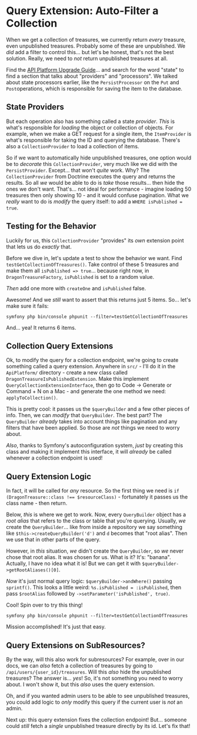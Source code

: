 # Query Extension: Auto-Filter a Collection

When we get a collection of treasures, we currently return *every*
treasure, even unpublished treasures. Probably some of these are unpublished.
We *did* add a filter to control this... but let's be honest, that's not the best
solution. Really, we need to *not* return unpublished treasures at all.

Find the [API Platform Upgrade Guide](https://api-platform.com/docs/core/upgrade-guide/#api-platform-2730)...
and search for the word "state" to find a section that talks about "providers" and
"processors". We talked about state processors earlier, like the `PersistProcessor`
on the `Put` and `Post`operations, which is responsible for saving the item to the
database.

## State Providers

But each operation also has something called a state *provider*. *This* is what's
responsible for *loading* the object or collection of objects. For example, when
we make a GET request for a single item, the `ItemProvider` is what's responsible
for taking the ID and querying the database. There's also a `CollectionProvider`
to load a collection of items.

So if we want to automatically hide unpublished treasures, one option would be to
*decorate* this `CollectionProvider`, very much like we did with the `PersistProvider`.
Except... that won't *quite* work. Why? The `CollectionProvider` from Doctrine executes
the query and returns the results. So all *we* would be able to do is *take* those
results... then hide the ones we don't want. That's... not ideal for performance -
imagine loading 50 treasures then only showing 10 - and it would confuse pagination.
What we *really* want to do is *modify* the query itself: to add a
`WHERE isPublished = true`.

## Testing for the Behavior

Luckily for us, this `CollectionProvider` "provides" its *own* extension point that
lets us do *exactly* that.

Before we dive in, let's update a test to show the behavior we want. Find
`testGetCollectionOfTreasures()`. Take control of these 5 treasures and
make them all `isPublished => true`... because right now, in `DragonTreasureFactory`,
`isPublished` is set to a random value.

*Then* add one more with `createOne` and `isPublished` false.

Awesome! And we *still* want to assert that this returns just 5 items. So...
let's make sure it fails:

```terminal
symfony php bin/console phpunit --filter=testGetCollectionOfTreasures
```

And... yea! It returns 6 items.

## Collection Query Extensions

Ok, to modify the query for a collection endpoint, we're going to create something
called a query extension. Anywhere in `src/` - I'll do it in the `ApiPlatform/`
directory - create a new class called `DragonTreasureIsPublishedExtension`. Make
this implement `QueryCollectionExtensionInterface`, then go to Code -> Generate or
Command + N on a Mac - and generate the one method we need: `applyToCollection()`.

This is pretty cool: it passes us the `$queryBuilder` and a few other pieces of
info. Then, we can *modify* that `QueryBuilder`. The best part? The `QueryBuilder`
*already* takes into account things like pagination and any filters that have been
applied. So those are *not* things we need to worry about.

*Also*, thanks to Symfony's autoconfiguration system, *just* by creating this class
and making it implement this interface, it will *already* be called whenever a
collection endpoint is used!

## Query Extension Logic

In fact, it will be called for *any* resource. So the first thing we need is
`if (DragonTreasure::class !== $resourceClass)` - fortunately it passes us the
class name - then return.

Below, *this* is where we get to work. Now, every `QueryBuilder` object has a
*root alias* that refers to the class or table that you're querying. Usually,
*we* create the `QueryBuilder`... like from inside a repository we say something
like `$this->createQueryBuilder('d')` and `d` becomes that "root alias". Then we
use that in other parts of the query.

However, in *this* situation, *we* didn't create the `QueryBuilder`, so *we* never
chose that root alias. It was chosen for us. What is it? It's: "banana". Actually,
I have no idea what it is! But we can get it with `$queryBuilder->getRootAliases()[0]`.

*Now* it's just normal query logic: `$queryBuilder->andWhere()` passing `sprintf()`.
This looks a little weird: `%s.isPublished = :isPublished`, then pass `$rootAlias`
followed by `->setParameter('isPublished', true)`.

Cool! Spin over to try this thing!

```terminal-silent
symfony php bin/console phpunit --filter=testGetCollectionOfTreasures
```

Mission accomplished! It's just that easy.

## Query Extensions on SubResources?

By the way, will this also work for subresources? For example, over in our
docs, we can *also* fetch a collection of treasures by going to
`/api/users/{user_id}/treasures`. Will this *also* hide the unpublished treasures?
The answer is... *yes*! So, it's not something you need to worry about. I won't
show it, but this *also* uses the query extension.

Oh, and if you wanted admin users to be able to see unpublished treasures, you could
add logic to *only* modify this query if the current user is *not* an admin.

Next up: this query extension fixes the collection endpoint! But... someone could
*still* fetch a *single* unpublished treasure directly by its id. Let's fix that!
